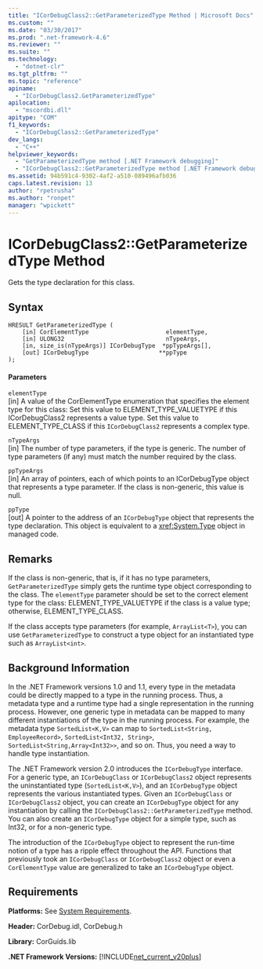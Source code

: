 ```yaml
---
title: "ICorDebugClass2::GetParameterizedType Method | Microsoft Docs"
ms.custom: ""
ms.date: "03/30/2017"
ms.prod: ".net-framework-4.6"
ms.reviewer: ""
ms.suite: ""
ms.technology: 
  - "dotnet-clr"
ms.tgt_pltfrm: ""
ms.topic: "reference"
apiname: 
  - "ICorDebugClass2.GetParameterizedType"
apilocation: 
  - "mscordbi.dll"
apitype: "COM"
f1_keywords: 
  - "ICorDebugClass2::GetParameterizedType"
dev_langs: 
  - "C++"
helpviewer_keywords: 
  - "GetParameterizedType method [.NET Framework debugging]"
  - "ICorDebugClass2::GetParameterizedType method [.NET Framework debugging]"
ms.assetid: 94b591c4-9302-4af2-a510-089496afb036
caps.latest.revision: 13
author: "rpetrusha"
ms.author: "ronpet"
manager: "wpickett"
---
```

# ICorDebugClass2::GetParameterizedType Method
Gets the type declaration for this class.  
  
## Syntax  
  
```  
HRESULT GetParameterizedType (  
    [in] CorElementType                      elementType,  
    [in] ULONG32                             nTypeArgs,  
    [in, size_is(nTypeArgs)] ICorDebugType  *ppTypeArgs[],  
    [out] ICorDebugType                    **ppType  
);  
```  
  
#### Parameters  
 `elementType`  
 [in] A value of the CorElementType enumeration that specifies the element type for this class: Set this value to ELEMENT_TYPE_VALUETYPE if this ICorDebugClass2 represents a value type. Set this value to ELEMENT_TYPE_CLASS if this `ICorDebugClass2` represents a complex type.  
  
 `nTypeArgs`  
 [in] The number of type parameters, if the type is generic. The number of type parameters (if any) must match the number required by the class.  
  
 `ppTypeArgs`  
 [in] An array of pointers, each of which points to an ICorDebugType object that represents a type parameter. If the class is non-generic, this value is null.  
  
 `ppType`  
 [out] A pointer to the address of an `ICorDebugType` object that represents the type declaration. This object is equivalent to a <xref:System.Type> object in managed code.  
  
## Remarks  
 If the class is non-generic, that is, if it has no type parameters, `GetParameterizedType` simply gets the runtime type object corresponding to the class. The `elementType` parameter should be set to the correct element type for the class: ELEMENT_TYPE_VALUETYPE if the class is a value type; otherwise, ELEMENT_TYPE_CLASS.  
  
 If the class accepts type parameters (for example, `ArrayList<T>`), you can use `GetParameterizedType` to construct a type object for an instantiated type such as `ArrayList<int>`.  
  
## Background Information  
 In the .NET Framework versions 1.0 and 1.1, every type in the metadata could be directly mapped to a type in the running process. Thus, a metadata type and a runtime type had a single representation in the running process. However, one generic type in metadata can be mapped to many different instantiations of the type in the running process. For example, the metadata type `SortedList<K,V>` can map to `SortedList<String, EmployeeRecord>`, `SortedList<Int32, String>`, `SortedList<String,Array<Int32>>`, and so on. Thus, you need a way to handle type instantiation.  
  
 The .NET Framework version 2.0 introduces the `ICorDebugType` interface. For a generic type, an `ICorDebugClass` or `ICorDebugClass2` object represents the uninstantiated type (`SortedList<K,V>`), and an `ICorDebugType` object represents the various instantiated types. Given an `ICorDebugClass` or `ICorDebugClass2` object, you can create an `ICorDebugType` object for any instantiation by calling the `ICorDebugClass2::GetParameterizedType` method. You can also create an `ICorDebugType` object for a simple type, such as Int32, or for a non-generic type.  
  
 The introduction of the `ICorDebugType` object to represent the run-time notion of a type has a ripple effect throughout the API. Functions that previously took an `ICorDebugClass` or `ICorDebugClass2` object or even a `CorElementType` value are generalized to take an `ICorDebugType` object.  
  
## Requirements  
 **Platforms:** See [System Requirements](../../../../docs/framework/getting-started/system-requirements.md).  
  
 **Header:** CorDebug.idl, CorDebug.h  
  
 **Library:** CorGuids.lib  
  
 **.NET Framework Versions:** [!INCLUDE[net_current_v20plus](../../../../includes/net-current-v20plus-md.md)]